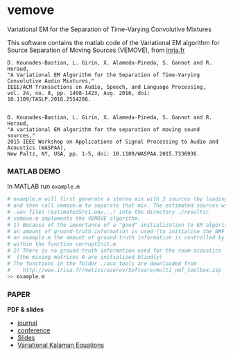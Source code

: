 # vemove
Variational EM for the Separation of Time-Varying Convolutive Mixtures


This software contains the matlab code of the Variational EM algorithm for Source Separation of Moving Sources (VEMOVE), from [inria.fr](https://team.inria.fr/perception/research/vemove/)

```
D. Kounades-Bastian, L. Girin, X. Alameda-Pineda, S. Gannot and R. Horaud, 
"A Variational EM Algorithm for the Separation of Time-Varying Convolutive Audio Mixtures," 
IEEE/ACM Transactions on Audio, Speech, and Language Processing, 
vol. 24, no. 8, pp. 1408-1423, Aug. 2016, doi: 10.1109/TASLP.2016.2554286.


D. Kounades-Bastian, L. Girin, X. Alameda-Pineda, S. Gannot and R. Horaud, 
"A variational EM algorithm for the separation of moving sound sources," 
2015 IEEE Workshop on Applications of Signal Processing to Audio and Acoustics (WASPAA), 
New Paltz, NY, USA, pp. 1-5, doi: 10.1109/WASPAA.2015.7336936.
```

### MATLAB DEMO

In MATLAB run `example.m`

```python
# example.m will first generate a stereo mix with 3 sources (by loading trueSrc1.wav,..) 
# and then call vemove.m to separate that mix. The estimated sources will be written in
# .wav files (estimatedSrc1.wav,..) into the directory ./results/
# vemove.m implements the VEMOVE algorithm.
# 1) Because of the importance of a "good" initialization to EM algorithms in general, 
# an amount of ground-truth information is used (to initialise the NMF parameters) 
# on example.m the amount of ground-truth information is controlled by the variable "snr" 
# within the function corruptInit.m
# 2) There is no ground-truth information used for the room-acoustics 
#  (the mixing matrices A are initialised blindly)
# The functions in the folder ./aux_tools are downloaded from 
#    http://www.irisa.fr/metiss/ozerov/Software/multi_nmf_toolbox.zip
>> example.m
```


### PAPER

**PDF & slides**
 - [journal](https://inria.hal.science/hal-01301762/document)
 - [conference](https://inria.hal.science/hal-01169764v2/document)
 - [Slides](https://team.inria.fr/perception/files/2016/04/slides_vemove_waspaa2015.pdf)
 - [Variational Kalaman Equations](https://team.inria.fr/perception/files/2017/08/derivationForwardBackwardNEW.pdf)












